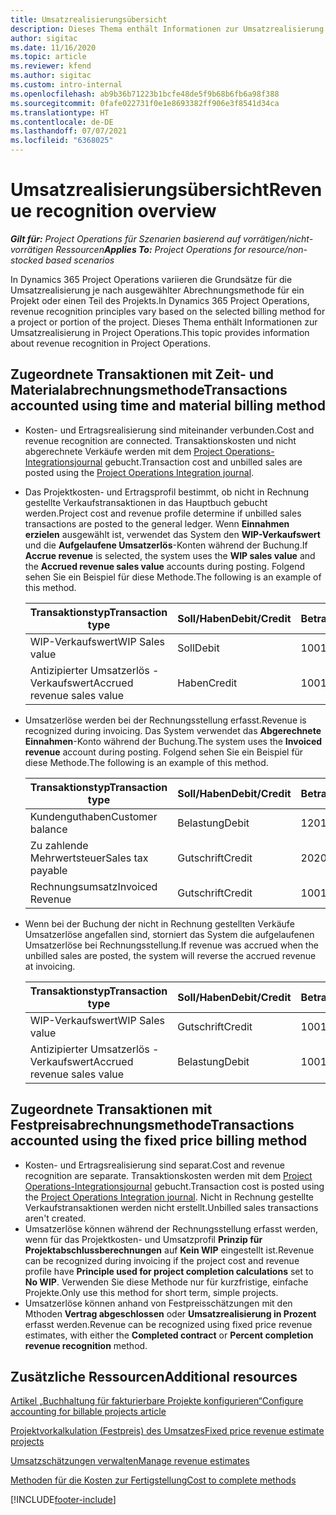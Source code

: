 ```yaml
---
title: Umsatzrealisierungsübersicht
description: Dieses Thema enthält Informationen zur Umsatzrealisierung in Project Operations.
author: sigitac
ms.date: 11/16/2020
ms.topic: article
ms.reviewer: kfend
ms.author: sigitac
ms.custom: intro-internal
ms.openlocfilehash: ab9b36b71223b1bcfe48de5f9b68b6fb6a98f388
ms.sourcegitcommit: 0fafe022731f0e1e8693382ff906e3f8541d34ca
ms.translationtype: HT
ms.contentlocale: de-DE
ms.lasthandoff: 07/07/2021
ms.locfileid: "6368025"
---
```

# <a name="revenue-recognition-overview"></a><span data-ttu-id="27357-103">Umsatzrealisierungsübersicht</span><span class="sxs-lookup"><span data-stu-id="27357-103">Revenue recognition overview</span></span>

<span data-ttu-id="27357-104">_**Gilt für:** Project Operations für Szenarien basierend auf vorrätigen/nicht-vorrätigen Ressourcen_</span><span class="sxs-lookup"><span data-stu-id="27357-104">_**Applies To:** Project Operations for resource/non-stocked based scenarios_</span></span>

<span data-ttu-id="27357-105">In Dynamics 365 Project Operations variieren die Grundsätze für die Umsatzrealisierung je nach ausgewählter Abrechnungsmethode für ein Projekt oder einen Teil des Projekts.</span><span class="sxs-lookup"><span data-stu-id="27357-105">In Dynamics 365 Project Operations, revenue recognition principles vary based on the selected billing method for a project or portion of the project.</span></span> <span data-ttu-id="27357-106">Dieses Thema enthält Informationen zur Umsatzrealisierung in Project Operations.</span><span class="sxs-lookup"><span data-stu-id="27357-106">This topic provides information about revenue recognition in Project Operations.</span></span>

## <a name="transactions-accounted-using-time-and-material-billing-method"></a><span data-ttu-id="27357-107">Zugeordnete Transaktionen mit Zeit- und Materialabrechnungsmethode</span><span class="sxs-lookup"><span data-stu-id="27357-107">Transactions accounted using time and material billing method</span></span>

- <span data-ttu-id="27357-108">Kosten- und Ertragsrealisierung sind miteinander verbunden.</span><span class="sxs-lookup"><span data-stu-id="27357-108">Cost and revenue recognition are connected.</span></span> <span data-ttu-id="27357-109">Transaktionskosten und nicht abgerechnete Verkäufe werden mit dem [Project Operations-Integrationsjournal](../project-accounting/project-operations-integration-journal.md) gebucht.</span><span class="sxs-lookup"><span data-stu-id="27357-109">Transaction cost and unbilled sales are posted using the [Project Operations Integration journal](../project-accounting/project-operations-integration-journal.md).</span></span>
- <span data-ttu-id="27357-110">Das Projektkosten- und Ertragsprofil bestimmt, ob nicht in Rechnung gestellte Verkaufstransaktionen in das Hauptbuch gebucht werden.</span><span class="sxs-lookup"><span data-stu-id="27357-110">Project cost and revenue profile determine if unbilled sales transactions are posted to the general ledger.</span></span> <span data-ttu-id="27357-111">Wenn **Einnahmen erzielen** ausgewählt ist, verwendet das System den **WIP-Verkaufswert** und die **Aufgelaufene Umsatzerlös**-Konten während der Buchung.</span><span class="sxs-lookup"><span data-stu-id="27357-111">If **Accrue revenue** is selected, the system uses the **WIP sales value** and the **Accrued revenue sales value** accounts during posting.</span></span> <span data-ttu-id="27357-112">Folgend sehen Sie ein Beispiel für diese Methode.</span><span class="sxs-lookup"><span data-stu-id="27357-112">The following is an example of this method.</span></span>  

  | <span data-ttu-id="27357-113">Transaktionstyp</span><span class="sxs-lookup"><span data-stu-id="27357-113">Transaction type</span></span> | <span data-ttu-id="27357-114">Soll/Haben</span><span class="sxs-lookup"><span data-stu-id="27357-114">Debit/Credit</span></span> | <span data-ttu-id="27357-115">Betrag</span><span class="sxs-lookup"><span data-stu-id="27357-115">Amount</span></span> |
  | --- | --- | --- |
  | <span data-ttu-id="27357-116">WIP-Verkaufswert</span><span class="sxs-lookup"><span data-stu-id="27357-116">WIP Sales value</span></span> | <span data-ttu-id="27357-117">Soll</span><span class="sxs-lookup"><span data-stu-id="27357-117">Debit</span></span> | <span data-ttu-id="27357-118">100</span><span class="sxs-lookup"><span data-stu-id="27357-118">100</span></span> |
  | <span data-ttu-id="27357-119">Antizipierter Umsatzerlös - Verkaufswert</span><span class="sxs-lookup"><span data-stu-id="27357-119">Accrued revenue sales value</span></span> | <span data-ttu-id="27357-120">Haben</span><span class="sxs-lookup"><span data-stu-id="27357-120">Credit</span></span> | <span data-ttu-id="27357-121">100</span><span class="sxs-lookup"><span data-stu-id="27357-121">100</span></span> |

- <span data-ttu-id="27357-122">Umsatzerlöse werden bei der Rechnungsstellung erfasst.</span><span class="sxs-lookup"><span data-stu-id="27357-122">Revenue is recognized during invoicing.</span></span> <span data-ttu-id="27357-123">Das System verwendet das **Abgerechnete Einnahmen**-Konto während der Buchung.</span><span class="sxs-lookup"><span data-stu-id="27357-123">The system uses the **Invoiced revenue** account during posting.</span></span> <span data-ttu-id="27357-124">Folgend sehen Sie ein Beispiel für diese Methode.</span><span class="sxs-lookup"><span data-stu-id="27357-124">The following is an example of this method.</span></span>  

  | <span data-ttu-id="27357-125">Transaktionstyp</span><span class="sxs-lookup"><span data-stu-id="27357-125">Transaction type</span></span> | <span data-ttu-id="27357-126">Soll/Haben</span><span class="sxs-lookup"><span data-stu-id="27357-126">Debit/Credit</span></span> | <span data-ttu-id="27357-127">Betrag</span><span class="sxs-lookup"><span data-stu-id="27357-127">Amount</span></span> |
  | --- | --- | --- |
  | <span data-ttu-id="27357-128">Kundenguthaben</span><span class="sxs-lookup"><span data-stu-id="27357-128">Customer balance</span></span> | <span data-ttu-id="27357-129">Belastung</span><span class="sxs-lookup"><span data-stu-id="27357-129">Debit</span></span> | <span data-ttu-id="27357-130">120</span><span class="sxs-lookup"><span data-stu-id="27357-130">120</span></span> |
  | <span data-ttu-id="27357-131">Zu zahlende Mehrwertsteuer</span><span class="sxs-lookup"><span data-stu-id="27357-131">Sales tax payable</span></span> | <span data-ttu-id="27357-132">Gutschrift</span><span class="sxs-lookup"><span data-stu-id="27357-132">Credit</span></span> | <span data-ttu-id="27357-133">20</span><span class="sxs-lookup"><span data-stu-id="27357-133">20</span></span> |
  | <span data-ttu-id="27357-134">Rechnungsumsatz</span><span class="sxs-lookup"><span data-stu-id="27357-134">Invoiced Revenue</span></span> | <span data-ttu-id="27357-135">Gutschrift</span><span class="sxs-lookup"><span data-stu-id="27357-135">Credit</span></span> | <span data-ttu-id="27357-136">100</span><span class="sxs-lookup"><span data-stu-id="27357-136">100</span></span> |

- <span data-ttu-id="27357-137">Wenn bei der Buchung der nicht in Rechnung gestellten Verkäufe Umsatzerlöse angefallen sind, storniert das System die aufgelaufenen Umsatzerlöse bei Rechnungsstellung.</span><span class="sxs-lookup"><span data-stu-id="27357-137">If revenue was accrued when the unbilled sales are posted, the system will reverse the accrued revenue at invoicing.</span></span>

  | <span data-ttu-id="27357-138">Transaktionstyp</span><span class="sxs-lookup"><span data-stu-id="27357-138">Transaction type</span></span> | <span data-ttu-id="27357-139">Soll/Haben</span><span class="sxs-lookup"><span data-stu-id="27357-139">Debit/Credit</span></span> | <span data-ttu-id="27357-140">Betrag</span><span class="sxs-lookup"><span data-stu-id="27357-140">Amount</span></span> |
  | --- | --- | --- |
  | <span data-ttu-id="27357-141">WIP-Verkaufswert</span><span class="sxs-lookup"><span data-stu-id="27357-141">WIP Sales value</span></span> | <span data-ttu-id="27357-142">Gutschrift</span><span class="sxs-lookup"><span data-stu-id="27357-142">Credit</span></span> | <span data-ttu-id="27357-143">100</span><span class="sxs-lookup"><span data-stu-id="27357-143">100</span></span> |
  | <span data-ttu-id="27357-144">Antizipierter Umsatzerlös - Verkaufswert</span><span class="sxs-lookup"><span data-stu-id="27357-144">Accrued revenue sales value</span></span> | <span data-ttu-id="27357-145">Belastung</span><span class="sxs-lookup"><span data-stu-id="27357-145">Debit</span></span> | <span data-ttu-id="27357-146">100</span><span class="sxs-lookup"><span data-stu-id="27357-146">100</span></span> |

## <a name="transactions-accounted-using-the-fixed-price-billing-method"></a><span data-ttu-id="27357-147">Zugeordnete Transaktionen mit Festpreisabrechnungsmethode</span><span class="sxs-lookup"><span data-stu-id="27357-147">Transactions accounted using the fixed price billing method</span></span>

- <span data-ttu-id="27357-148">Kosten- und Ertragsrealisierung sind separat.</span><span class="sxs-lookup"><span data-stu-id="27357-148">Cost and revenue recognition are separate.</span></span> <span data-ttu-id="27357-149">Transaktionskosten werden mit dem [Project Operations-Integrationsjournal](../project-accounting/project-operations-integration-journal.md) gebucht.</span><span class="sxs-lookup"><span data-stu-id="27357-149">Transaction cost is posted using the [Project Operations Integration journal](../project-accounting/project-operations-integration-journal.md).</span></span> <span data-ttu-id="27357-150">Nicht in Rechnung gestellte Verkaufstransaktionen werden nicht erstellt.</span><span class="sxs-lookup"><span data-stu-id="27357-150">Unbilled sales transactions aren't created.</span></span>
- <span data-ttu-id="27357-151">Umsatzerlöse können während der Rechnungsstellung erfasst werden, wenn für das Projektkosten- und Umsatzprofil **Prinzip für Projektabschlussberechnungen** auf **Kein WIP** eingestellt ist.</span><span class="sxs-lookup"><span data-stu-id="27357-151">Revenue can be recognized during invoicing if the project cost and revenue profile have **Principle used for project completion calculations** set to **No WIP**.</span></span> <span data-ttu-id="27357-152">Verwenden Sie diese Methode nur für kurzfristige, einfache Projekte.</span><span class="sxs-lookup"><span data-stu-id="27357-152">Only use this method for short term, simple projects.</span></span>
- <span data-ttu-id="27357-153">Umsatzerlöse können anhand von Festpreisschätzungen mit den Mthoden **Vertrag abgeschlossen** oder **Umsatzrealisierung in Prozent** erfasst werden.</span><span class="sxs-lookup"><span data-stu-id="27357-153">Revenue can be recognized using fixed price revenue estimates, with either the **Completed contract** or **Percent completion revenue recognition** method.</span></span>

## <a name="additional-resources"></a><span data-ttu-id="27357-154">Zusätzliche Ressourcen</span><span class="sxs-lookup"><span data-stu-id="27357-154">Additional resources</span></span>
[<span data-ttu-id="27357-155">Artikel „Buchhaltung für fakturierbare Projekte konfigurieren“</span><span class="sxs-lookup"><span data-stu-id="27357-155">Configure accounting for billable projects article</span></span>](../project-accounting/configure-accounting-billable-projects.md)

[<span data-ttu-id="27357-156">Projektvorkalkulation (Festpreis) des Umsatzes</span><span class="sxs-lookup"><span data-stu-id="27357-156">Fixed price revenue estimate projects</span></span>](rev-rec-percentage-completion-method.md)

[<span data-ttu-id="27357-157">Umsatzschätzungen verwalten</span><span class="sxs-lookup"><span data-stu-id="27357-157">Manage revenue estimates</span></span>](rev-rec-completed-contract-method.md)

[<span data-ttu-id="27357-158">Methoden für die Kosten zur Fertigstellung</span><span class="sxs-lookup"><span data-stu-id="27357-158">Cost to complete methods</span></span>](cost-complete-methods.md)


[!INCLUDE[footer-include](../includes/footer-banner.md)]